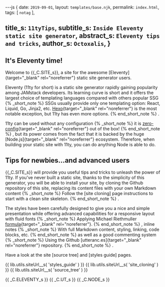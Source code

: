 ---js
{
  date:      `2019-09-01`,
  layout:    `templates/base.njk`,
  permalink: `index.html`,
  tags:      [ `notag` ],

  title_s:    `11tyTips`,
  subtitle_s: `Inside Eleventy static site generator`,
  abstract_s: `Eleventy tips and tricks`,
  author_s:   `Octoxalis`,
}
---
[comment]: # (======== Post ========)

## It's Eleventy time!

Welcome to {{_C.SITE_s}}, a site for the awesome [Eleventy]{target="_blank" rel="noreferrer"} static site generator users.

Eleventy (11ty for short) is a static site generator rapidly gaining popularity among JAMstack developers. Its learning curve is short and it offers the largest choice of templating languages compared with others popular SSG
{% _short_note %}
SSGs usually provide only one templating option: React, Liquid, Go, Jinja2, etc.
[Hexo]{target="_blank" rel="noreferrer"} is the most notable exception, but 11ty has even more options.
{% end_short_note %}
.

11ty can be used without any configuration
{% _short_note %}
it is [zero-config]{target="_blank" rel="noreferrer"} out of the box!
{% end_short_note %}
, but its power comes from the fact that it is backed by the huge [Node.js]{target="_blank" rel="noreferrer"} ecosystem. Therefore, when building your static site with 11ty, you can do anything Node is able to do.

## Tips for newbies...and advanced users

{{_C.SITE_s}} will provide you useful tips and tricks to unleash the power of 11ty. If you've never built a static site, thanks to the simplicity of this generator, you will be able to install your site, by cloning the Github repository of this site, replacing its content files with your own Markdown content
{% _short_note %}
Follow the [site cloning] page instructions to start with a clean site skeleton.
{% end_short_note %}
.

The styles have been carefully designed to give you a nice and simple presentation while offering advanced capabilities for a responsive layout with fluid fonts
{% _short_note %}
Applying Michael Riethmuller [formula]{target="_blank" rel="noreferrer"}.
{% end_short_note %}
, inline notes
{% _short_note %}
With full Markdown content, styling, linking, code blocks, etc.
{% end_short_note %}
as well as a good commenting system
{% _short_note %}
Using the Github [utteranc.es]{target="_blank" rel="noreferrer"} repository.
{% end_short_note %}
.

Have a look at the site [source tree] and [styles guide] pages.

[comment]: # (======== Links ========)

{{ lib.utils.siteUrl__s( 'styles_guide' ) }}
{{ lib.utils.siteUrl__s( 'site_cloning' ) }}
{{ lib.utils.siteUrl__s( 'source_tree' ) }}

{{ _C.ELEVENTY_s }}
{{ _C.UT_s }}
{{ _C.NODE_s }}
 
[zero-config]: https://www.11ty.io/docs/resources/#zero-config
[Hexo]: https://www.staticgen.com/hexo
[formula]: https://www.smashingmagazine.com/2016/05/fluid-typography/#comments-fluid-typography
